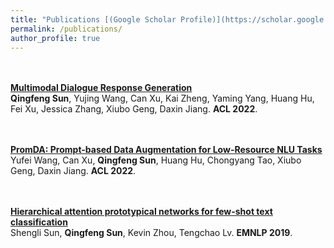 ```yaml
---
title: "Publications [(Google Scholar Profile)](https://scholar.google.com/citations?user=GLMKUEwAAAAJ&hl=en)"
permalink: /publications/
author_profile: true
---
```


<br><br>
<b>[Multimodal Dialogue Response Generation](https://arxiv.org/abs/2110.08515)</b> <br> 
<b>Qingfeng Sun</b>, Yujing Wang, Can Xu, Kai Zheng, Yaming Yang, Huang Hu, Fei Xu, Jessica Zhang, Xiubo Geng, Daxin Jiang.
<b>ACL 2022</b>.

<br><br>
<b>[PromDA: Prompt-based Data Augmentation for Low-Resource NLU Tasks](https://arxiv.org/abs/2202.12499)</b> <br> 
Yufei Wang, Can Xu, <b>Qingfeng Sun</b>, Huang Hu, Chongyang Tao, Xiubo Geng, Daxin Jiang.
<b>ACL 2022</b>.

<br><br>
<b>[Hierarchical attention prototypical networks for few-shot text classification](https://aclanthology.org/D19-1045)</b> <br> 
Shengli Sun, <b>Qingfeng Sun</b>, Kevin Zhou, Tengchao Lv.
<b>EMNLP 2019</b>.



